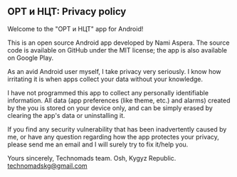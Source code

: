 ## ОРТ и НЦТ: Privacy policy

Welcome to the "ОРТ и НЦТ" app for Android!

This is an open source Android app developed by Nami Aspera. The source code is available on GitHub under the MIT license; the app is also available on Google Play.

As an avid Android user myself, I take privacy very seriously. I know how irritating it is when apps collect your data without your knowledge.

I have not programmed this app to collect any personally identifiable information. All data (app preferences (like theme, etc.) and alarms) created by the you is stored on your device only, and can be simply erased by clearing the app's data or uninstalling it.

If you find any security vulnerability that has been inadvertently caused by me, or have any question regarding how the app protectes your privacy, please send me an email and I will surely try to fix it/help you.

Yours sincerely,
Technomads team.
Osh, Kygyz Republic.
technomadskg@gmail.com
